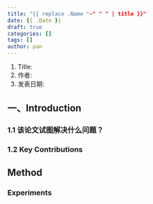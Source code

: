 ```yaml
---
title: "{{ replace .Name "-" " " | title }}"
date: {{ .Date }}
draft: true
categories: []
tags: []
author: pan
---
```

1. Title:
2. 作者:
3. 发表日期:

## 一、Introduction

### 1.1 该论文试图解决什么问题？

### 1.2 Key Contributions

## Method

### Experiments

